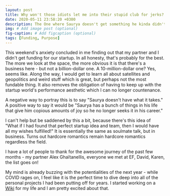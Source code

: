 ```yaml
---
layout: post
title: Why won't those idiots let me into their stupid club for jerks?
date: 2020-05-11 23:58:20 +0300
description: The One where Saurya doesn't get something he kinda didn't want anyway. # Add post description (optional)
img: # Add image post (optional)
fig-caption: # Add figcaption (optional)
tags: [Funding, Purpose]
---
```


This weekend's anxiety concluded in me finding out that my partner and I didn't get funding for our startup. In all honesty, that's probably for the best. The more we look at the space, the more obvious it is that there's a business here - but not a billion-dollar one. A 10-million-dollar one? Yes, seems like. Along the way, I would get to learn all about satellites and geopolitics and weird stuff which is great, but perhaps not the most fundable thing. It also removes the obligation of having to keep up with the startup world's performance aesthetic which I can no longer countenance.

A negative way to portray this is to say "Saurya doesn't have what it takes." A positive way to say it would be "Saurya has a bunch of things in his life that give him copious amounts of joy so he no longer seeks it in his career."

I can't help but be saddened by this a bit, because there's this idea of "What if I had found that perfect startup idea and team, then I would have all my wishes fulfilled!" It is essentially the same as soulmate talk, but in business. Turns out hardcore romantics remain hardcore romantics regardless the field.

I have a lot of people to thank for the awesome journey of the past few months - my partner Alex Ghaïtanellis, everyone we met at EF, David, Karen, the list goes on!

My mind is already buzzing with the potentialities of the next year - while COVID rages on, I feel like it is the perfect time to dive deep into all of the personal projects I had been putting off for years. I started working on a [Wiki](saurya.com/wiki) for my life and I am pretty excited about that.
